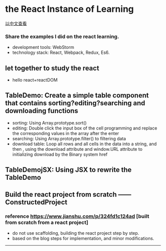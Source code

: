 # the React Instance of Learning

[以中文查看](./README.md)

### Share the examples I did on the react learning.
- development tools: WebStorm
- technology stack: React, Webpack, Redux, Es6.

## let together to study the react
- hello react+reactDOM

## TableDemo: Create a simple table component that contains sorting?editing?searching and downloading functions
- sorting: Using Array.prototype.sort()
- editing: Double click the input box of the cell programming and replace the corresponding values in the array after the enter
- searching: Using Array.prototype.filter() to filtering data
- download table: Loop all rows and all cells in the data into a string, and then , using the download attribute and window.URL attribute to initializing download by the Binary system href
## TableDemojSX: Using JSX to rewrite the TableDemo

## Build the react project from scratch —— ConstructedProject
### reference https://www.jianshu.com/p/324fd1c124ad [built from scratch from a react project]
- do not use scaffolding, building the react project step by step.
- based on the blog steps for implementation, and minor modifications.

**************************
